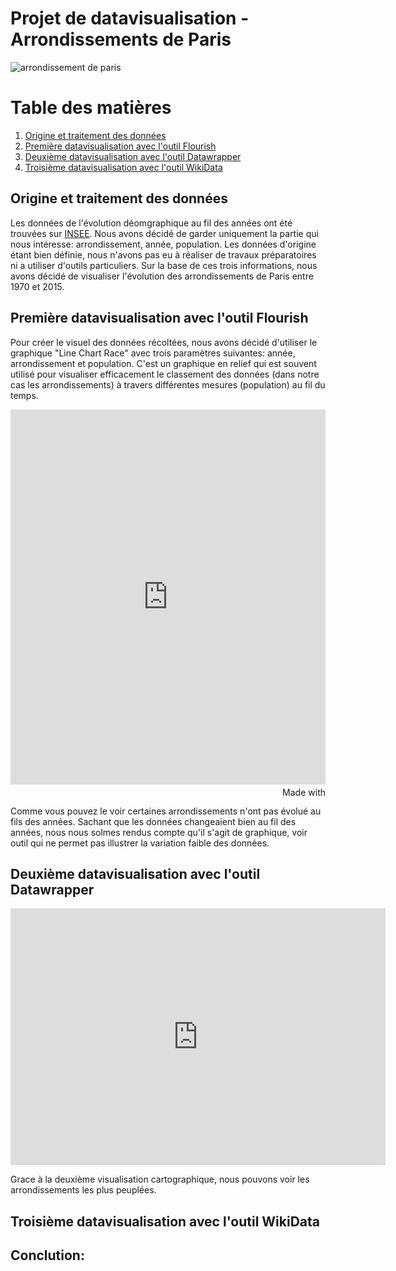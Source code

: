 # Projet de datavisualisation - Arrondissements de Paris

![arrondissement de paris](https://lh3.googleusercontent.com/proxy/cBGnHZlcpeen8_ueDc7JRoC7o3r2UwBtVurtDdw8VE3hIWe9-enWEJBCtVjwdCiZ144P9tWNEgiBe8eSvI-CqLSNcoSr3EQN1m4dnknQvCaKfPA5lgTlDy4I3KpOnvOYsCnaah5bKlFmxu22Bf70KBKI0gOsPf_wwbY3feyhHW8)

# Table des matières

1. [Origine et traitement des données](##OrigineEtTraitemenDesDonnées)
2. [Première datavisualisation avec l'outil Flourish](##1datavizFlourish)
3. [Deuxième datavisualisation avec l'outil Datawrapper](##2datavizDatawrapper)
4. [Troisième datavisualisation avec l'outil WikiData](##3datavizWikiData)

## Origine et traitement des données

Les données de l'évolution déomgraphique au fil des années ont été trouvées sur [INSEE](https://www.insee.fr/fr/statistiques/4515941#consulter). Nous avons décidé de garder uniquement la partie qui nous intéresse: arrondissement, année, population. Les données d'origine étant bien définie, nous n'avons pas eu à réaliser de travaux préparatoires ni a utiliser d'outils particuliers. Sur la base de ces trois informations, nous avons décidé de visualiser l'évolution des arrondissements de Paris entre 1970 et 2015.

## Première datavisualisation avec l'outil Flourish

Pour créer le visuel des données récoltées, nous avons décidé d'utiliser le graphique  "Line Chart Race" avec trois paramètres suivantes: année, arrondissement et population. C'est un graphique en relief qui est souvent utilisé pour visualiser efficacement le classement des données (dans notre cas les arrondissements) à travers différentes mesures (population) au fil du temps. 

<iframe src='https://flo.uri.sh/visualisation/4874798/embed' title='Interactive or visual content' frameborder='0' scrolling='no' style='width:100%;height:600px;'></iframe><div style='width:100%!;margin-top:4px!important;text-align:right!important;'><a class='flourish-credit' href='https://public.flourish.studio/visualisation/4874798/?utm_source=embed&utm_campaign=visualisation/4874798' target='_top' style='text-decoration:none!important'><img alt='Made with Flourish' src='https://public.flourish.studio/resources/made_with_flourish.svg' style='width:105px!important;height:16px!important;border:none!important;margin:0!important;'> </a></div>

Comme vous pouvez le voir certaines arrondissements n'ont pas évolué au fils des années. Sachant que les données changeaient bien au fil des années, nous nous solmes rendus compte qu'il s'agit de graphique, voir outil qui ne permet pas illustrer la variation faible des données.

## Deuxième datavisualisation avec l'outil Datawrapper

<iframe title="" aria-label="Carte" id="datawrapper-chart-Z2G3Y" src="https://datawrapper.dwcdn.net/Z2G3Y/1/" scrolling="no" frameborder="0" style="border: none;" width="600" height="411"></iframe>

Grace à la deuxième visualisation cartographique, nous pouvons voir les arrondissements les plus peuplées.

## Troisième datavisualisation avec l'outil WikiData

## Conclution:


